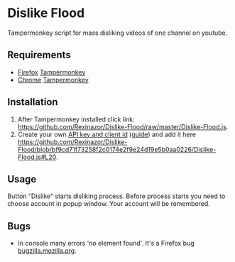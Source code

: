 # Dislike Flood
Tampermonkey script for mass disliking videos of one channel on youtube.

## Requirements
* [Firefox](https://www.mozilla.org/firefox/new/) [Tampermonkey](https://addons.mozilla.org/en-US/firefox/addon/tampermonkey/)
* [Chrome](https://www.google.com/chrome/) [Tampermonkey](https://chrome.google.com/webstore/detail/tampermonkey/dhdgffkkebhmkfjojejmpbldmpobfkfo?hl=en)

## Installation
1. After Tampermonkey installed click link: https://github.com/Rexinazor/Dislike-Flood/raw/master/Dislike-Flood.js.
2. Create your own [API key and client id](https://console.cloud.google.com/apis/dashboard) ([guide](https://github.com/1v/dislike-truck/wiki)) and add it here https://github.com/Rexinazor/Dislike-Flood/blob/bf9cd71f73258f2c0174e2f9e24d19e5b0aa0226/Dislike-Flood.js#L20.

## Usage

Button "Dislike" starts disliking process. Before process starts you need to choose account in popup window. Your account will be remembered.

<!--- Button "Register" force account choose (you have 15 seconds to choose, otherwise you need to click button again).

You need google account (not youtube account) to get your account remembered. -->

## Bugs

* In console many errors 'no element found'. It's a Firefox bug [bugzilla.mozilla.org](https://bugzilla.mozilla.org/show_bug.cgi?id=884693).

